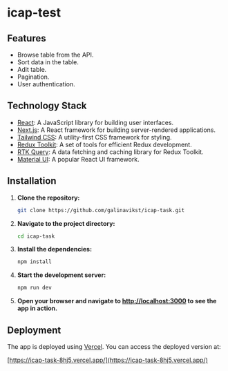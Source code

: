 # icap-test

## Features

- Browse table from the API.
- Sort data in the table.
- Adit table.
- Pagination.
- User authentication.

## Technology Stack

- [React](https://reactjs.org/): A JavaScript library for building user interfaces.
- [Next.js](https://nextjs.org/): A React framework for building server-rendered applications.
- [Tailwind CSS](https://tailwindcss.com/): A utility-first CSS framework for styling.
- [Redux Toolkit](https://redux-toolkit.js.org/): A set of tools for efficient Redux development.
- [RTK Query](https://redux-toolkit.js.org/rtk-query/overview): A data fetching and caching library for Redux Toolkit.
- [Material UI](https://mui.com/): A popular React UI framework.

## Installation

1. **Clone the repository:**

    ```bash
    git clone https://github.com/galinavikst/icap-task.git
    ```

2. **Navigate to the project directory:**

    ```bash
    cd icap-task
    ```

3. **Install the dependencies:**

    ```bash
    npm install
    ```

4. **Start the development server:**

    ```bash
    npm run dev
    ```

5. **Open your browser and navigate to [http://localhost:3000](http://localhost:3000) to see the app in action.**



## Deployment

The app is deployed using [Vercel](https://vercel.com/). You can access the deployed version at:

[https://icap-task-8hj5.vercel.app/](https://icap-task-8hj5.vercel.app/)
